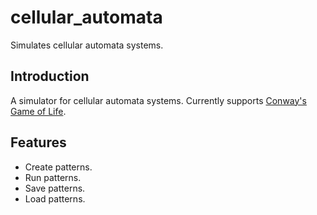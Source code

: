 # cellular_automata
Simulates cellular automata systems.

## Introduction

A simulator for cellular automata systems. Currently supports [Conway's Game of Life](https://en.wikipedia.org/wiki/Conway%27s_Game_of_Life).

## Features

* Create patterns.
* Run patterns.
* Save patterns.
* Load patterns.
